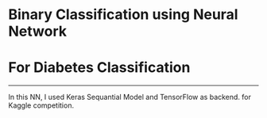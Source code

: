 ﻿# Binary Classification using Neural Network
 # For Diabetes Classification
------

In this NN, I used Keras Sequantial Model and TensorFlow as backend. for Kaggle competition.
